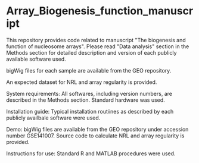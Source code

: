 # Array_Biogenesis_function_manuscript

This repository provides code related to manuscript "The biogenesis and function of nucleosome arrays". Please read "Data analysis" section in the Methods section for detailed description and version of each publicly available software used.

bigWig files for each sample are available from the GEO repository.

An expected dataset for NRL and array regularity is provided.

System requirements: All softwares, including version numbers, are described in the Methods section. Standard hardware was used.

Installation guide: Typical installation routiines as described by each publicly availbale software were used.

Demo: bigWig files are available from the GEO repository under accession number GSE141007. Source code to calculate NRL and array regularity is provided.

Instructions for use: Standard R and MATLAB procedures were used.
